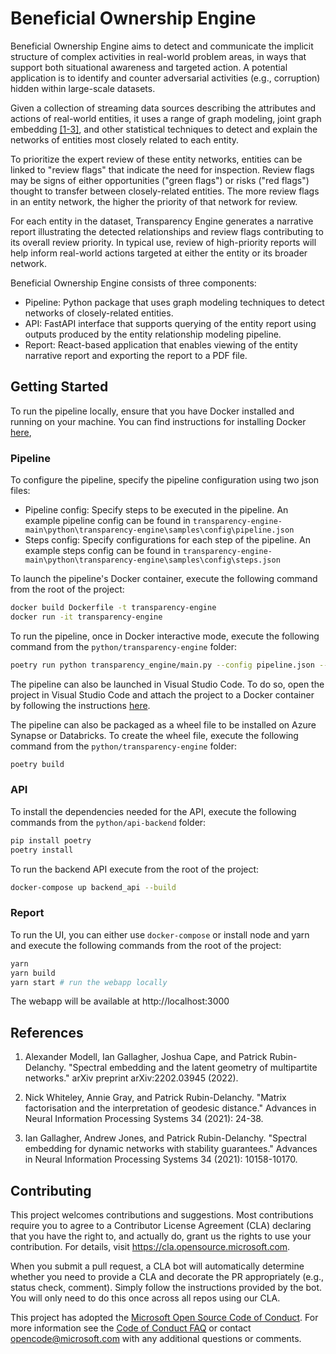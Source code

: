 # Beneficial Ownership Engine

Beneficial Ownership Engine aims to detect and communicate the implicit structure of complex activities in real-world problem areas, in ways that support both situational awareness and targeted action. A potential application is to identify and counter adversarial activities (e.g., corruption) hidden within large-scale datasets.

Given a collection of streaming data sources describing the attributes and actions of real-world entities, it uses a range of graph modeling, joint graph embedding [[1-3]](#references), and other statistical techniques to detect and explain the networks of entities most closely related to each entity. 

To prioritize the expert review of these entity networks, entities can be linked to "review flags" that indicate the need for inspection. Review flags may be signs of either opportunities ("green flags") or risks ("red flags") thought to transfer between closely-related entities. The more review flags in an entity network, the higher the priority of that network for review.

For each entity in the dataset, Transparency Engine generates a narrative report illustrating the detected relationships and review flags contributing to its overall review priority. In typical use, review of high-priority reports will help inform real-world actions targeted at either the entity or its broader network. 

Beneficial Ownership Engine consists of three components:

- Pipeline: Python package that uses graph modeling techniques to detect networks of closely-related entities.
- API: FastAPI interface that supports querying of the entity report using outputs produced by the entity relationship modeling pipeline.
- Report: React-based application that enables viewing of the entity narrative report and exporting the report to a PDF file.


## Getting Started

To run the pipeline locally, ensure that you have Docker installed and running on your machine. You can find instructions for installing Docker [here](https://docs.docker.com/engine/install/),

### Pipeline

To configure the pipeline, specify the pipeline configuration using two json files:
- Pipeline config: Specify steps to be executed in the pipeline. An example pipeline config can be found in `transparency-engine-main\python\transparency-engine\samples\config\pipeline.json`
- Steps config: Specify configurations for each step of the pipeline. An example steps config can be found in `transparency-engine-main\python\transparency-engine\samples\config\steps.json`

To launch the pipeline's Docker container, execute the following command from the root of the project:
```bash
docker build Dockerfile -t transparency-engine
docker run -it transparency-engine
```

To run the pipeline, once in Docker interactive mode, execute the following command from the `python/transparency-engine` folder:
```bash
poetry run python transparency_engine/main.py --config pipeline.json --steps steps.json
```

The pipeline can also be launched in Visual Studio Code. To do so, open the project in Visual Studio Code and attach the project to a Docker container by following the instructions [here](https://code.visualstudio.com/docs/remote/containers).

The pipeline can also be packaged as a wheel file to be installed on Azure Synapse or Databricks. To create the wheel file, execute the following command from the `python/transparency-engine` folder:
```bash
poetry build
```

### API

To install the dependencies needed for the API, execute the following commands from the `python/api-backend` folder:
```bash
pip install poetry
poetry install
```

To run the backend API execute from the root of the project:
```bash
docker-compose up backend_api --build
```

### Report

To run the UI, you can either use `docker-compose` or install node and yarn and execute the following commands from the root of the project:
```bash
yarn
yarn build
yarn start # run the webapp locally
```
The webapp will be available at http://localhost:3000

## References

1. Alexander Modell, Ian Gallagher, Joshua Cape, and Patrick Rubin-Delanchy. "Spectral embedding and the latent geometry of multipartite networks." arXiv preprint arXiv:2202.03945 (2022).

2. Nick Whiteley, Annie Gray, and Patrick Rubin-Delanchy. "Matrix factorisation and the interpretation of geodesic distance." Advances in Neural Information Processing Systems 34 (2021): 24-38.

3. Ian Gallagher, Andrew Jones, and Patrick Rubin-Delanchy. "Spectral embedding for dynamic networks with stability guarantees." Advances in Neural Information Processing Systems 34 (2021): 10158-10170.


## Contributing

This project welcomes contributions and suggestions.  Most contributions require you to agree to a Contributor License Agreement (CLA) declaring that you have the right to, and actually do, grant us the rights to use your contribution. For details, visit https://cla.opensource.microsoft.com.

When you submit a pull request, a CLA bot will automatically determine whether you need to provide a CLA and decorate the PR appropriately (e.g., status check, comment). Simply follow the instructions provided by the bot. You will only need to do this once across all repos using our CLA.

This project has adopted the [Microsoft Open Source Code of Conduct](https://opensource.microsoft.com/codeofconduct/). For more information see the [Code of Conduct FAQ](https://opensource.microsoft.com/codeofconduct/faq/) or contact [opencode@microsoft.com](mailto:opencode@microsoft.com) with any additional questions or comments.